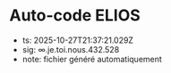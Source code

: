 # Auto-code ELIOS
- ts: 2025-10-27T21:37:21.029Z
- sig: ∞.je.toi.nous.432.528
- note: fichier généré automatiquement